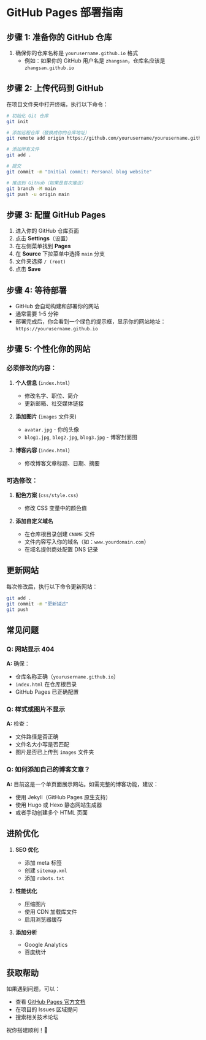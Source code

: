 # GitHub Pages 部署指南

## 步骤 1: 准备你的 GitHub 仓库

1. 确保你的仓库名称是 `yourusername.github.io` 格式
   - 例如：如果你的 GitHub 用户名是 `zhangsan`，仓库名应该是 `zhangsan.github.io`

## 步骤 2: 上传代码到 GitHub

在项目文件夹中打开终端，执行以下命令：

```bash
# 初始化 Git 仓库
git init

# 添加远程仓库（替换成你的仓库地址）
git remote add origin https://github.com/yourusername/yourusername.github.io.git

# 添加所有文件
git add .

# 提交
git commit -m "Initial commit: Personal blog website"

# 推送到 GitHub（如果是首次推送）
git branch -M main
git push -u origin main
```

## 步骤 3: 配置 GitHub Pages

1. 进入你的 GitHub 仓库页面
2. 点击 **Settings**（设置）
3. 在左侧菜单找到 **Pages**
4. 在 **Source** 下拉菜单中选择 `main` 分支
5. 文件夹选择 `/ (root)`
6. 点击 **Save**

## 步骤 4: 等待部署

- GitHub 会自动构建和部署你的网站
- 通常需要 1-5 分钟
- 部署完成后，你会看到一个绿色的提示框，显示你的网站地址：`https://yourusername.github.io`

## 步骤 5: 个性化你的网站

### 必须修改的内容：

1. **个人信息** (`index.html`)
   - 修改名字、职位、简介
   - 更新邮箱、社交媒体链接
   
2. **添加图片** (`images` 文件夹)
   - `avatar.jpg` - 你的头像
   - `blog1.jpg`, `blog2.jpg`, `blog3.jpg` - 博客封面图

3. **博客内容** (`index.html`)
   - 修改博客文章标题、日期、摘要

### 可选修改：

1. **配色方案** (`css/style.css`)
   - 修改 CSS 变量中的颜色值

2. **添加自定义域名**
   - 在仓库根目录创建 `CNAME` 文件
   - 文件内容写入你的域名（如：`www.yourdomain.com`）
   - 在域名提供商处配置 DNS 记录

## 更新网站

每次修改后，执行以下命令更新网站：

```bash
git add .
git commit -m "更新描述"
git push
```

## 常见问题

### Q: 网站显示 404
**A:** 确保：
- 仓库名称正确（`yourusername.github.io`）
- `index.html` 在仓库根目录
- GitHub Pages 已正确配置

### Q: 样式或图片不显示
**A:** 检查：
- 文件路径是否正确
- 文件名大小写是否匹配
- 图片是否已上传到 `images` 文件夹

### Q: 如何添加自己的博客文章？
**A:** 目前这是一个单页面展示网站。如需完整的博客功能，建议：
- 使用 Jekyll（GitHub Pages 原生支持）
- 使用 Hugo 或 Hexo 静态网站生成器
- 或者手动创建多个 HTML 页面

## 进阶优化

1. **SEO 优化**
   - 添加 meta 标签
   - 创建 `sitemap.xml`
   - 添加 `robots.txt`

2. **性能优化**
   - 压缩图片
   - 使用 CDN 加载库文件
   - 启用浏览器缓存

3. **添加分析**
   - Google Analytics
   - 百度统计

## 获取帮助

如果遇到问题，可以：
- 查看 [GitHub Pages 官方文档](https://docs.github.com/en/pages)
- 在项目的 Issues 区域提问
- 搜索相关技术论坛

祝你搭建顺利！🎉
